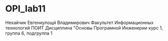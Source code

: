# OPI_lab11
Нехайчик
Евгениулощй
Владимирович
Факультет Информационных технологий
ПОИТ
Дисциплина "Основы Програмной Инженерии
курс 1, группа 6, подгруппа 1

